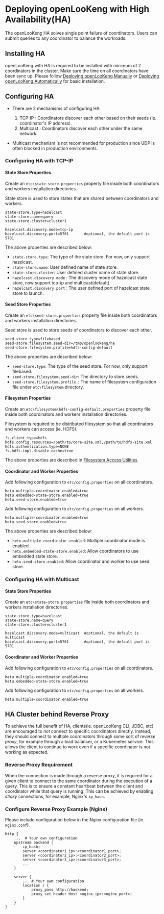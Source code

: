 
# Deploying openLooKeng with High Availability(HA)

The openLooKeng HA solves single point failure of coordinators. Users can submit queries to any coordinator to balance the workloads.

## Installing HA
openLooKeng with HA is required to be installed with minimum of 2 coordinators in the cluster. Make sure the time on all coordinators have been sync up.
Please follow [Deploying openLooKeng Manually](./deployment.md) or [Deploying openLooKeng Automatically](./deployment-auto.md) for basic installation.

## Configuring HA
- There are 2 mechanisms of configuring HA
    1. TCP-IP : Coordinators discover each other based on their seeds (ie. coordinator's IP address).
    2. Multicast : Coordinators discover each other under the same network.

- Multicast mechanism is not recommended for production since UDP is often blocked in production environments.

### Configuring HA with TCP-IP

#### State Store Properties

Create an `etc\state-store.properties` property file inside both coordinators and workers installation directories.

State store is used to store states that are shared between coordinators and workers.

``` properties
state-store.type=hazelcast
state-store.name=query
state-store.cluster=cluster1

hazelcast.discovery.mode=tcp-ip   
hazelcast.discovery.port=5701       #optional, the default port is 5701
```

The above properties are described below:
- `state-store.type`: The type of the state store. For now, only support hazelcast.
- `state-store.name`: User defined name of state store.
- `state-store.cluster`: User defined cluster name of state store.
- `hazelcast.discovery.mode` : The discovery mode of hazelcast state store, now support tcp-ip and multicast(default).  
- `hazelcast.discovery.port` : The user defined port of hazelcast state store to launch. 

#### Seed Store Properties
Create an `etc\seed-store.properties` property file inside both coordinators and workers installation directories.

Seed store is used to store seeds of coordinators to discover each other.

```
seed-store.type=filebased
seed-store.filesystem.seed-dir=/tmp/openlookeng/ha
seed-store.filesystem.profile=hdfs-config-default
```

The above properties are described below:

- `seed-store.type`: The type of the seed store. For now, only support filebased.
- `seed-store.filesystem.seed-dir`: The directory to store seeds.
- `seed-store.filesystem.profile.`: The name of filesystem configuration file under `etc\filesystem` directory.

#### Filesystem Properties

Create an `etc\filesystem\hdfs-config-default.properties` property file inside both coordinators and workers installation directories.

Filesystem is required to be distributed filesystem so that all coordinators and workers can access  (ie. HDFS).
```
fs.client.type=hdfs
hdfs.config.resources=/path/to/core-site.xml,/path/to/hdfs-site.xml
hdfs.authentication.type=NONE
fs.hdfs.impl.disable.cache=true
```
The above properties are described in [Filesystem Access Utilities](../develop/filesystem.md).

#### Coordinator and Worker Properties

Add following configuration to `etc/config.properties` on all coordinators.

``` properties
hetu.multiple-coordinator.enabled=true
hetu.embedded-state-store.enabled=true
hetu.seed-store.enabled=true
```

Add following configuration to ``etc/config.properties`` on all workers.

``` properties
hetu.multiple-coordinator.enabled=true
hetu.seed-store.enabled=true
```

The above properties are described below:

-  `hetu.multiple-coordinator.enabled`: Multiple coordinator mode is enabled.
-  `hetu.embedded-state-store.enabled`: Allow coordinators to use embedded state store.
-  `hetu.seed-store.enabled`: Allow coordinator and worker to use seed store.

### Configuring HA with Multicast

#### State Store Properties

Create an `etc\state-store.properties` file inside both coordinators and workers installation directories.
``` properties
state-store.type=hazelcast
state-store.name=query
state-store.cluster=cluster1

hazelcast.discovery.mode=multicast  #optional, the default is multicast 
hazelcast.discovery.port=5701       #optional, the default port is 5701
```

#### Coordinator and Worker Properties

Add following configuration to `etc/config.properties` on all coordinators.

``` properties
hetu.multiple-coordinator.enabled=true
hetu.embedded-state-store.enabled=true
```

Add following configuration to ``etc/config.properties`` on all workers.

``` properties
hetu.multiple-coordinator.enabled=true
```

## HA Cluster behind Reverse Proxy

To achieve the full benefit of HA, clients(ie. openLooKeng CLI, JDBC, etc) are encouraged to _not_ connect to specific coordinators directly. Instead, they should connect to multiple coordinators through some sort of _reverse proxy_, for example through a load balancer, or a Kubernetes service. This allows the client to continue to work even if a specific coordinator is not working as expected.

### Reverse Proxy Requirement

When the connection is made through a reverse proxy, it is required for a given client to connect to the same coordinator during the execution of a query. This is to ensure a constant heartbeat between the client and coordinator while that query is running. This can be achieved by enabling _sticky_ connections, for example, Nginx's `ip_hash`.

### Configure Reverse Proxy Example (Nginx)

Please include configuration below in the Nginx configuration file (ie. `nginx.conf`).

```
http {
    ...  # Your own configuration
    upstream backend {
        ip_hash;
        server <coordinator1_ip>:<coordinator1_port>;
        server <coordinator2_ip>:<coordinator2_port>;
        server <coordinator3_ip>:<coordinator3_port>;
        ...
    }

    server {
        ... # Your own configuration
        location / {
            proxy_pass http://backend;
            proxy_set_header Host <nginx_ip>:<nginx_port>;
        }
    }
}
```